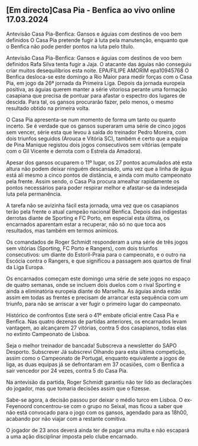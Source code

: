 <h2>[Em directo]Casa Pia - Benfica ao vivo online 17.03.2024</h2>

Antevisão Casa Pia-Benfica: Gansos e águias com destinos de voo bem definidos
O Casa Pia pretende fugir à luta pela manutenção, enquanto que o Benfica não pode perder pontos na luta pelo título.

Antevisão Casa Pia-Benfica: Gansos e águias com destinos de voo bem definidos
Rafa Silva tenta fugir a Jaja. O atacante das águias não conseguiu criar muitos desequilíbrios esta noite. EPA/FILIPE AMORIM epa10945768
O Benfica desloca-se este domingo a Rio Maior para medir forças com o Casa Pia, em jogo da 26ª jornada da Primeira Liga. Depois da jornada europeia positiva, as águias querem manter a série vitoriosa perante uma formação casapiana que precisa de pontuar para afastar o espectro dos lugares de descida. Para tal, os gansos procurarão fazer, pelo menos, o mesmo resultado obtido na primeira volta.

O Casa Pia apresenta-se num momento de forma um tanto ou quanto incerto. Se é verdade que os gansos superaram uma série de cinco jogos sem vencer, série esta que levou à saída do treinador Pedro Moreira, com dois triunfos seguidos (Arouca e Vitória SC), também é certo que a equipa de Pina Manique registou dois jogos consecutivos sem vitórias (empate com o Gil Vicente e derrota com o Estrela da Amadora).

Apesar dos gansos ocuparem o 11º lugar, os 27 pontos acumulados até esta altura não podem deixar ninguém descansado, uma vez que a linha de água está ali mesmo a cinco pontos de distância, e ainda com muito campeonato pela frente. Assim sendo, o Casa Pia procura amealhar rapidamente os pontos necessários para poder respirar melhor e afastar-se da indesejada luta pela permanência.

A tarefa não se avizinha fácil esta jornada, uma vez que os casapianos terão pela frente o atual campeão nacional Benfica. Depois das indigestas derrotas diante de Sporting e FC Porto, em especial esta última, os encarnados aparentam estar a recuperar, não só no que toca aos resultados, mas também em termos anímicos.

Os comandados de Roger Schmidt responderam a uma série de três jogos sem vitórias (Sporting, FC Porto e Rangers), com dois triunfos consecutivos: um diante do Estoril-Praia para o campeonato, e o outro na Escócia contra o Rangers, e que significou a passagem aos quartos de final da Liga Europa.

Os encarnados começam este domingo uma série de sete jogos no espaço de quatro semanas, onde se incluem dois duelos com o rival Sporting e ainda a eliminatória europeia diante do Marselha. As águias ainda estão assim em todas as frentes e precisam de arrancar esta sequência com um triunfo, para não se arriscar a ver fugir o primeiro lugar do campeonato.

Histórico de confrontos
Este será o 41º embate oficial entre Casa Pia e Benfica. Nas quatro dezenas de partidas anteriores, os encarnados levam vantagem, ao alcançarem 27 vitórias, contra 5 dos casapianos, todas elas no extinto Campeonato de Lisboa.

Seja o melhor treinador de bancada!
Subscreva a newsletter do SAPO Desporto.
Subscrever Já subscrevi
Olhando para esta última competição, assim como o Campeonato de Portugal, enquanto equivalente a jogos de liga, as duas equipas já se defrontaram em 37 ocasiões, com o Benfica a sair vencedor por 24 vezes, contra 5 do Casa Pia.

Na antevisão da partida, Roger Schmidt garantiu não ter lido as declarações do jogador, mas que tomaria decisões assim que o fizesse.

Sabe-se agora, a decisão passou por deixar o médio turco em Lisboa. O ex-Feyenoord concentrou-se com o grupo no Seixal, mas ficou a saber que não está convocado para o jogo com os gansos, agendado para as 18h00, acabando por não viajar com a restante comitiva.

O jogador de 23 anos deverá ainda ter de pagar uma multa e não escapará a uma ação disciplinar imposta pelo clube encarnado.
